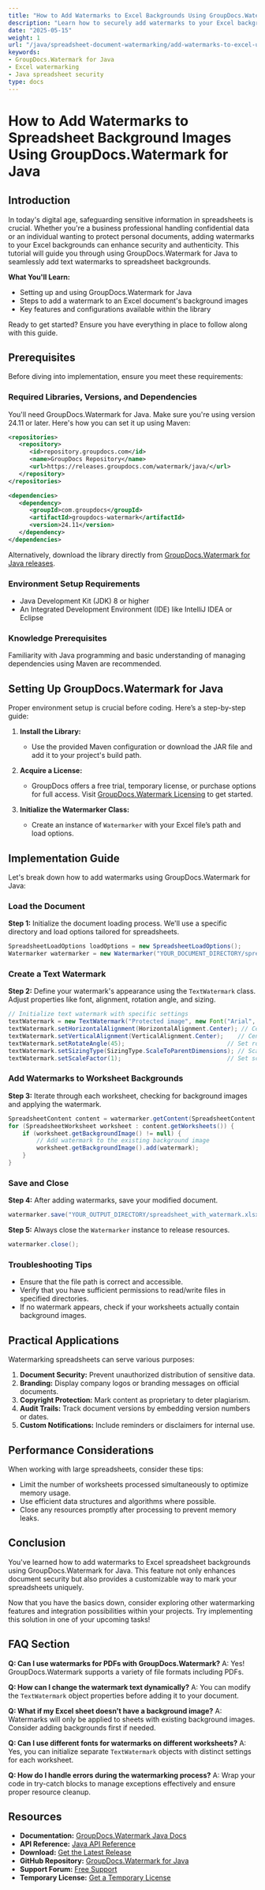 ```yaml
---
title: "How to Add Watermarks to Excel Backgrounds Using GroupDocs.Watermark for Java"
description: "Learn how to securely add watermarks to your Excel backgrounds using GroupDocs.Watermark for Java, enhancing document security and authenticity."
date: "2025-05-15"
weight: 1
url: "/java/spreadsheet-document-watermarking/add-watermarks-to-excel-using-groupdocs-java/"
keywords:
- GroupDocs.Watermark for Java
- Excel watermarking
- Java spreadsheet security
type: docs
---
```

# How to Add Watermarks to Spreadsheet Background Images Using GroupDocs.Watermark for Java

## Introduction

In today's digital age, safeguarding sensitive information in spreadsheets is crucial. Whether you're a business professional handling confidential data or an individual wanting to protect personal documents, adding watermarks to your Excel backgrounds can enhance security and authenticity. This tutorial will guide you through using GroupDocs.Watermark for Java to seamlessly add text watermarks to spreadsheet backgrounds.

**What You'll Learn:**
- Setting up and using GroupDocs.Watermark for Java
- Steps to add a watermark to an Excel document's background images
- Key features and configurations available within the library

Ready to get started? Ensure you have everything in place to follow along with this guide.

## Prerequisites

Before diving into implementation, ensure you meet these requirements:

### Required Libraries, Versions, and Dependencies
You'll need GroupDocs.Watermark for Java. Make sure you're using version 24.11 or later. Here's how you can set it up using Maven:

```xml
<repositories>
   <repository>
      <id>repository.groupdocs.com</id>
      <name>GroupDocs Repository</name>
      <url>https://releases.groupdocs.com/watermark/java/</url>
   </repository>
</repositories>

<dependencies>
   <dependency>
      <groupId>com.groupdocs</groupId>
      <artifactId>groupdocs-watermark</artifactId>
      <version>24.11</version>
   </dependency>
</dependencies>
```

Alternatively, download the library directly from [GroupDocs.Watermark for Java releases](https://releases.groupdocs.com/watermark/java/).

### Environment Setup Requirements
- Java Development Kit (JDK) 8 or higher
- An Integrated Development Environment (IDE) like IntelliJ IDEA or Eclipse

### Knowledge Prerequisites
Familiarity with Java programming and basic understanding of managing dependencies using Maven are recommended.

## Setting Up GroupDocs.Watermark for Java

Proper environment setup is crucial before coding. Here’s a step-by-step guide:

1. **Install the Library:**
   - Use the provided Maven configuration or download the JAR file and add it to your project's build path.

2. **Acquire a License:**
   - GroupDocs offers a free trial, temporary license, or purchase options for full access. Visit [GroupDocs.Watermark Licensing](https://purchase.groupdocs.com/temporary-license/) to get started.

3. **Initialize the Watermarker Class:**
   - Create an instance of `Watermarker` with your Excel file’s path and load options.

## Implementation Guide

Let's break down how to add watermarks using GroupDocs.Watermark for Java:

### Load the Document
**Step 1:** Initialize the document loading process. We'll use a specific directory and load options tailored for spreadsheets.

```java
SpreadsheetLoadOptions loadOptions = new SpreadsheetLoadOptions();
Watermarker watermarker = new Watermarker("YOUR_DOCUMENT_DIRECTORY/spreadsheet.xlsx", loadOptions);
```

### Create a Text Watermark
**Step 2:** Define your watermark's appearance using the `TextWatermark` class. Adjust properties like font, alignment, rotation angle, and sizing.

```java
// Initialize text watermark with specific settings
textWatermark = new TextWatermark("Protected image", new Font("Arial", 8));
textWatermark.setHorizontalAlignment(HorizontalAlignment.Center); // Center horizontally
textWatermark.setVerticalAlignment(VerticalAlignment.Center);    // Center vertically
textWatermark.setRotateAngle(45);                             // Set rotation angle
textWatermark.setSizingType(SizingType.ScaleToParentDimensions); // Scale to parent dimensions
textWatermark.setScaleFactor(1);                              // Set scale factor
```

### Add Watermarks to Worksheet Backgrounds
**Step 3:** Iterate through each worksheet, checking for background images and applying the watermark.

```java
SpreadsheetContent content = watermarker.getContent(SpreadsheetContent.class);
for (SpreadsheetWorksheet worksheet : content.getWorksheets()) {
    if (worksheet.getBackgroundImage() != null) {
        // Add watermark to the existing background image
        worksheet.getBackgroundImage().add(watermark);
    }
}
```

### Save and Close
**Step 4:** After adding watermarks, save your modified document.

```java
watermarker.save("YOUR_OUTPUT_DIRECTORY/spreadsheet_with_watermark.xlsx");
```

**Step 5:** Always close the `Watermarker` instance to release resources.

```java
watermarker.close();
```

### Troubleshooting Tips
- Ensure that the file path is correct and accessible.
- Verify that you have sufficient permissions to read/write files in specified directories.
- If no watermark appears, check if your worksheets actually contain background images.

## Practical Applications
Watermarking spreadsheets can serve various purposes:
1. **Document Security:** Prevent unauthorized distribution of sensitive data.
2. **Branding:** Display company logos or branding messages on official documents.
3. **Copyright Protection:** Mark content as proprietary to deter plagiarism.
4. **Audit Trails:** Track document versions by embedding version numbers or dates.
5. **Custom Notifications:** Include reminders or disclaimers for internal use.

## Performance Considerations
When working with large spreadsheets, consider these tips:
- Limit the number of worksheets processed simultaneously to optimize memory usage.
- Use efficient data structures and algorithms where possible.
- Close any resources promptly after processing to prevent memory leaks.

## Conclusion
You've learned how to add watermarks to Excel spreadsheet backgrounds using GroupDocs.Watermark for Java. This feature not only enhances document security but also provides a customizable way to mark your spreadsheets uniquely.

Now that you have the basics down, consider exploring other watermarking features and integration possibilities within your projects. Try implementing this solution in one of your upcoming tasks!

## FAQ Section
**Q: Can I use watermarks for PDFs with GroupDocs.Watermark?**
A: Yes! GroupDocs.Watermark supports a variety of file formats including PDFs.

**Q: How can I change the watermark text dynamically?**
A: You can modify the `TextWatermark` object properties before adding it to your document.

**Q: What if my Excel sheet doesn't have a background image?**
A: Watermarks will only be applied to sheets with existing background images. Consider adding backgrounds first if needed.

**Q: Can I use different fonts for watermarks on different worksheets?**
A: Yes, you can initialize separate `TextWatermark` objects with distinct settings for each worksheet.

**Q: How do I handle errors during the watermarking process?**
A: Wrap your code in try-catch blocks to manage exceptions effectively and ensure proper resource cleanup.

## Resources
- **Documentation:** [GroupDocs.Watermark Java Docs](https://docs.groupdocs.com/watermark/java/)
- **API Reference:** [Java API Reference](https://reference.groupdocs.com/watermark/java)
- **Download:** [Get the Latest Release](https://releases.groupdocs.com/watermark/java/)
- **GitHub Repository:** [GroupDocs.Watermark for Java](https://github.com/groupdocs-watermark/GroupDocs.Watermark-for-Java)
- **Support Forum:** [Free Support](https://forum.groupdocs.com/c/watermark/10)
- **Temporary License:** [Get a Temporary License](https://purchase.groupdocs.com/temporary-license/) 

